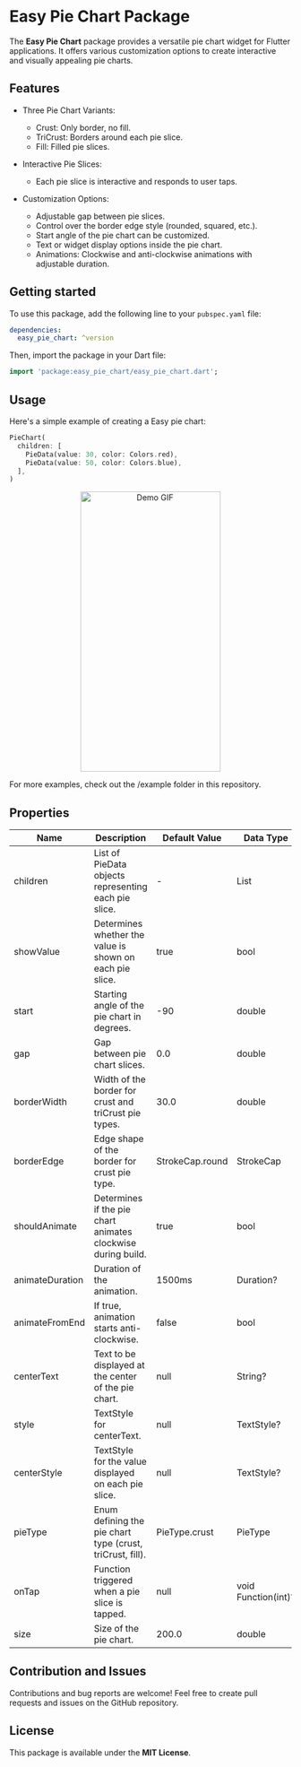 # Easy Pie Chart Package

The **Easy Pie Chart** package provides a versatile pie chart widget for Flutter applications. It offers various customization options to create interactive and visually appealing pie charts.

## Features

- Three Pie Chart Variants:
  - Crust: Only border, no fill.
  - TriCrust: Borders around each pie slice.
  - Fill: Filled pie slices.

- Interactive Pie Slices:
  - Each pie slice is interactive and responds to user taps.

- Customization Options:
  - Adjustable gap between pie slices.
  - Control over the border edge style (rounded, squared, etc.).
  - Start angle of the pie chart can be customized.
  - Text or widget display options inside the pie chart.
  - Animations: Clockwise and anti-clockwise animations with adjustable duration.

## Getting started

To use this package, add the following line to your `pubspec.yaml` file:

```yaml
dependencies:
  easy_pie_chart: ^version
```

Then, import the package in your Dart file:
```dart
import 'package:easy_pie_chart/easy_pie_chart.dart';
```

## Usage

Here's a simple example of creating a Easy pie chart: 

```dart
PieChart(
  children: [
    PieData(value: 30, color: Colors.red),
    PieData(value: 50, color: Colors.blue),
  ],
)
```
<p align="center">
  <img src="https://github.com/Laiq37/easy_pie_chart/raw/main/demo/gif/easy_pie_chart.gif" width="250" height="500" alt="Demo GIF">
</p>

For more examples, check out the /example folder in this repository.

## Properties


| Name            | Description                                                   | Default Value   | Data Type           | Required |
|-----------------|---------------------------------------------------------------|-----------------|---------------------|----------|
| children        |List of PieData objects representing each pie slice.           |        -        |    List<PieData>    |    Yes   |
| showValue       | Determines whether the value is shown on each pie slice.      |      true       |        bool         |    No    |
| start           | Starting angle of the pie chart in degrees.                   |      -90        |       double        |    No    |
| gap             | Gap between pie chart slices.                                 |      0.0        |       double        |    No    |
| borderWidth     | Width of the border for crust and triCrust pie types.         |      30.0       |       double        |    No    |
| borderEdge      | Edge shape of the border for crust pie type.                  | StrokeCap.round |      StrokeCap      |    No    |
| shouldAnimate   | Determines if the pie chart animates clockwise during build.  |      true       |        bool         |    No    |
| animateDuration | Duration of the animation.                                    |      1500ms     |      Duration?      |    No    |
| animateFromEnd  | If true, animation starts anti-clockwise.                     |      false      |        bool         |    No    |
| centerText      | Text to be displayed at the center of the pie chart.          |      null       |       String?       |    No    |
| style           | TextStyle for centerText.                                     |      null       |     TextStyle?      |    No    |
| centerStyle     | TextStyle for the value displayed on each pie slice.          |      null       |     TextStyle?      |    No    |
| pieType         | Enum defining the pie chart type (crust, triCrust, fill).     |  PieType.crust  |       PieType       |    No    |
| onTap           | Function triggered when a pie slice is tapped.                |      null       | void Function(int)? |    No    |
| size            | Size of the pie chart.                                        |      200.0      |       double        |    No    |

## Contribution and Issues

Contributions and bug reports are welcome! Feel free to create pull requests and issues on the GitHub repository.

## License
This package is available under the **MIT License**.